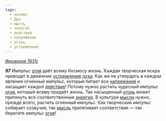 ```yaml
---
tags:
  - космос
  - Дух
  - мысль
  - энергия
  - действие
  - напряжение
  - огонь
  - устремление
---
```


[Иерархия 1931г](https://127.0.0.1:4002/agni/1931)

___97___
Импульс [огня](../../../tags/#[огонь](../../../tags/#огонь)) даёт всему Космосу жизнь. Каждая творческая искра приводит в движение [устремление](../../../tags/#устремление) [духа](../../../tags/#Дух). Как же не утвердить в каждом явлении огненный импульс, который питает все [напряжения](../../../tags/#напряжение) и насыщает каждое [действие](../../../tags/#действие)! Потому нужно растить чудесный импульс [огня](../../../tags/#[огонь](../../../tags/#огонь)), который всему придаёт жизнь. Так насыщенный [огонь](../../../tags/#огонь) может притянуть все соответственные [энергии](../../../tags/#энергия). В культуре [мысли](../../../tags/#[мысль](../../../tags/#мысль)) нужно, прежде всего, растить огненный импульс. Как творческий импульс собирает созвучия, так [мысль](../../../tags/#мысль) притягивает соответствия — так берегите импульс [огня](../../../tags/#[огонь](../../../tags/#огонь))!   

